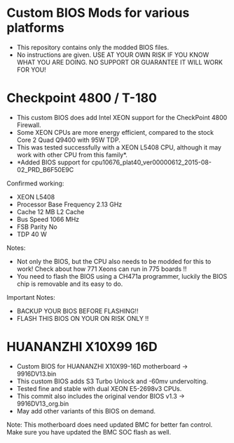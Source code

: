 # Custom BIOS Mods for various platforms

- This repository contains only the modded BIOS files.
- No instructions are given. USE AT YOUR OWN RISK IF YOU KNOW WHAT YOU ARE DOING. NO SUPPORT OR GUARANTEE IT WILL WORK FOR YOU!

# Checkpoint 4800 / T-180

- This custom BIOS does add Intel XEON support for the CheckPoint 4800 Firewall.
- Some XEON CPUs are more energy efficient, compared to the stock Core 2 Quad Q9400 with 95W TDP.
- This was tested successfully with a XEON L5408 CPU, although it may work with other CPU from this family*.
- *Added BIOS support for cpu10676_plat40_ver00000612_2015-08-02_PRD_B6F50E9C

Confirmed working:

- XEON L5408
- Processor Base Frequency 2.13 GHz
- Cache 12 MB L2 Cache
- Bus Speed 1066 MHz
- FSB Parity No
- TDP 40 W

Notes: 
- Not only the BIOS, but the CPU also needs to be modded for this to work! Check about how 771 Xeons can run in 775 boards !!
- You need to flash the BIOS using a CH471a programmer, luckily the BIOS chip is removable and its easy to do.

Important Notes:
- BACKUP YOUR BIOS BEFORE FLASHING!!
- FLASH THIS BIOS ON YOUR ON RISK ONLY !!


# HUANANZHI X10X99 16D

- Custom BIOS for HUANANZHI X10X99-16D motherboard -> 9916DV13.bin
- This custom BIOS adds S3 Turbo Unlock and -60mv undervolting.
- Tested fine and stable with dual XEON E5-2698v3 CPUs.
- This commit also includes the original vendor BIOS v1.3 -> 9916DV13_org.bin
- May add other variants of this BIOS on demand.

Note: This motherboard does need updated BMC for better fan control. Make sure you have updated the BMC SOC flash as well.
